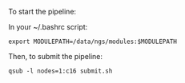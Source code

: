 To start the pipeline:

In your ~/.bashrc script:

```{sh}
export MODULEPATH=/data/ngs/modules:$MODULEPATH
```

Then, to submit the pipeline:

```{sh}
qsub -l nodes=1:c16 submit.sh
```
